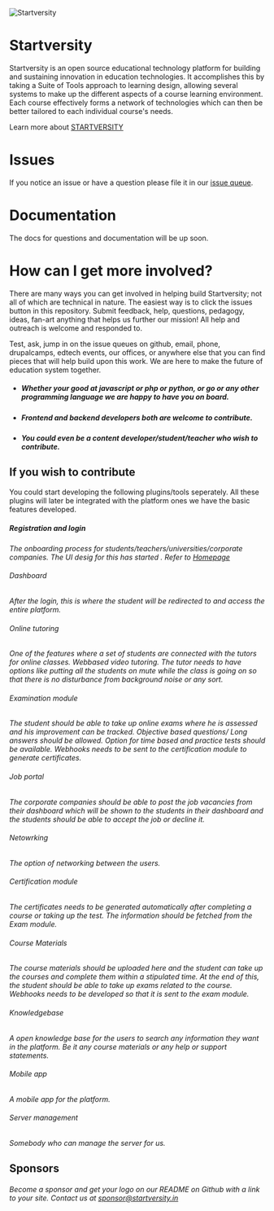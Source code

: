 ![Startversity](https://startversity.in/startversity.png "Startversity")

Startversity
==============
Startversity is an open source educational technology platform for building and sustaining innovation in education technologies. It accomplishes this by taking a Suite of Tools approach to learning design, allowing several systems to make up the different aspects of a course learning environment.  Each course effectively forms a network of technologies which can then be better tailored to each individual course's needs.

Learn more about [STARTVERSITY](https://startversity.in/)


Issues
==============
If you notice an issue or have a question please file it in our [issue queue](https://github.com/Startversity/Homepage/issues).

Documentation
==============
The docs for questions and documentation will be up soon.

How can I get more involved?
==============
There are many ways you can get involved in helping build Startversity; not all of which are technical in nature. The easiest way is to click the issues button in this repository. Submit feedback, help, questions, pedagogy, ideas, fan-art anything that helps us further our mission! All help and outreach is welcome and responded to.

Test, ask, jump in on the issue queues on github, email, phone, drupalcamps, edtech events, our offices, or anywhere else that you can find pieces that will help build upon this work. We are here to make the future of education system together.

* ##### Whether your good at javascript or php or python, or go or any other programming language we are happy to have you on board.

* ##### Frontend and backend developers both are welcome to contribute.
* ##### You could even be a content developer/student/teacher who wish to contribute. 
## If you wish to contribute
You could start developing the following plugins/tools seperately.
All these plugins will later be integrated with the platform ones we have the basic features developed. 

##### Registration and login
*The onboarding process for students/teachers/universities/corporate companies. 
The UI desig for this has started . Refer to [Homepage](https://github.com/Startversity/Homepage)*

###### Dashboard
*After the login, this is where the student will be redirected to and access the entire platform.*

###### Online tutoring
*One of the features where a set of students are connected with the tutors for online classes. Webbased video tutoring. 
The tutor needs to have options like putting all the students on mute while the class is going on so that there is no disturbance from background noise or any sort.* 

###### Examination module
*The student should be able to take up online exams where he is assessed and his improvement can be tracked. Objective based questions/ Long answers should be allowed. Option for time based and practice tests should be available. Webhooks needs to be sent to the certification module to generate certificates.*


###### Job portal 
*The corporate companies should be able to post the job vacancies from their dashboard which will be shown to the students in their dashboard and the students should be able to accept the job or decline it.* 

###### Netowrking
*The option of networking between the users.*

###### Certification module
*The certificates needs to be generated automatically after completing a course or taking up the test. The information should be fetched from the Exam module.* 

###### Course Materials
*The course materials should be uploaded here and the student can take up the courses and complete them within a stipulated time. At the end of this, the student should be able to take up exams related to the course. Webhooks needs to be developed so that it is sent to the exam module.*

###### Knowledgebase
*A open knowledge base for the users to search any information they want in the platform. Be it any course materials or any help or support statements.*

###### Mobile app
*A mobile app for the platform.*

###### Server management
*Somebody who can manage the server for us.*

## Sponsors
###### Become a sponsor and get your logo on our README on Github with a link to your site. Contact us at *sponsor@startversity.in*
